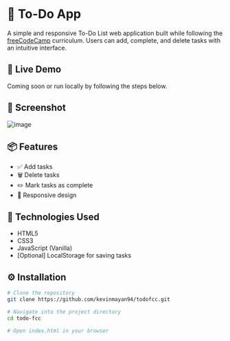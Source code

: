 # 📝 To-Do App

A simple and responsive To-Do List web application built while following the [freeCodeCamp](https://www.freecodecamp.org/) curriculum. Users can add, complete, and delete tasks with an intuitive interface.

## 🚀 Live Demo

Coming soon or run locally by following the steps below.

## 📸 Screenshot

![image](https://github.com/user-attachments/assets/a406be50-4217-4be5-8a37-b902de1d1347)



## 📦 Features

- ✅ Add tasks
- 🗑️ Delete tasks
- ✏️ Mark tasks as complete
- 📱 Responsive design

## 🔧 Technologies Used

- HTML5
- CSS3
- JavaScript (Vanilla)
- [Optional] LocalStorage for saving tasks

## ⚙️ Installation

```bash
# Clone the repository
git clone https://github.com/kevinmayan94/todofcc.git

# Navigate into the project directory
cd todo-fcc

# Open index.html in your browser
